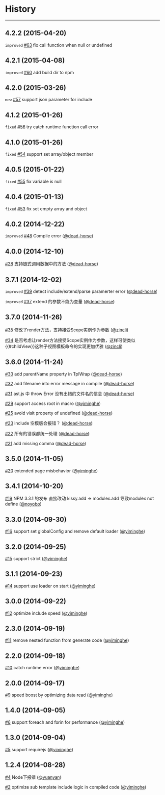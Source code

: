 # History
----

## 4.2.2 (2015-04-20)

`improved` [#63](https://github.com/xtemplate/xtemplate/issues/63) fix call function when null or undefined

## 4.2.1 (2015-04-08)

`improved` [#60](https://github.com/xtemplate/xtemplate/issues/60) add build dir to npm

## 4.2.0 (2015-03-26)

`new` [#57](https://github.com/xtemplate/xtemplate/issues/57) support json parameter for include

## 4.1.2 (2015-01-26)

`fixed` [#56](https://github.com/xtemplate/xtemplate/pull/56) try catch runtime function call error


## 4.1.0 (2015-01-26)

`fixed` [#54](https://github.com/xtemplate/xtemplate/pull/54) support set array/object member


## 4.0.5 (2015-01-22)

`fixed` [#55](https://github.com/xtemplate/xtemplate/pull/55) fix variable is null


## 4.0.4 (2015-01-13)

`fixed` [#53](https://github.com/xtemplate/xtemplate/issues/53) fix set empty array and object


## 4.0.2 (2014-12-22)

`improved` [#48](https://github.com/xtemplate/xtemplate/pull/48) Compile error   ([@dead-horse](https://github.com/dead-horse))

## 4.0.0 (2014-12-10)

[#28](https://github.com/xtemplate/xtemplate/issues/28) 支持链式调用数据中的方法   ([@dead-horse](https://github.com/dead-horse))

## 3.7.1 (2014-12-02)

`improved` [#39](https://github.com/xtemplate/xtemplate/pull/39) detect include/extend/parse paramerter error   ([@dead-horse](https://github.com/dead-horse))

`improved` [#37](https://github.com/xtemplate/xtemplate/issues/37) extend 的参数不能为变量   ([@dead-horse](https://github.com/dead-horse))

## 3.7.0 (2014-11-26)

[#35](https://github.com/xtemplate/xtemplate/pull/35) 修改了render方法，支持接受Scope实例作为参数   ([@zincli](https://github.com/zincli))

[#34](https://github.com/xtemplate/xtemplate/issues/34) 是否考虑让render方法接受Scope实例作为参数，这样可使类似{{#childView}}这种子视图模板命令的实现更加优雅   ([@zincli](https://github.com/zincli))

## 3.6.0 (2014-11-24)

[#33](https://github.com/xtemplate/xtemplate/pull/33) add parentName property in TplWrap   ([@dead-horse](https://github.com/dead-horse))

[#32](https://github.com/xtemplate/xtemplate/pull/32) add filename into error message in compile   ([@dead-horse](https://github.com/dead-horse))

[#31](https://github.com/xtemplate/xtemplate/issues/31) ast.js 中 throw Error 没有出错的文件名的信息   ([@dead-horse](https://github.com/dead-horse))

[#29](https://github.com/xtemplate/xtemplate/issues/29) support access root in macro   ([@yiminghe](https://github.com/yiminghe))

[#25](https://github.com/xtemplate/xtemplate/pull/25) avoid visit property of undefined   ([@dead-horse](https://github.com/dead-horse))

[#23](https://github.com/xtemplate/xtemplate/issues/23) include 空模版会报错？   ([@dead-horse](https://github.com/dead-horse))

[#22](https://github.com/xtemplate/xtemplate/issues/22) 所有的错误都统一处理   ([@dead-horse](https://github.com/dead-horse))

[#21](https://github.com/xtemplate/xtemplate/pull/21) add missing comma   ([@dead-horse](https://github.com/dead-horse))

## 3.5.0 (2014-11-05)

[#20](https://github.com/xtemplate/xtemplate/issues/20) extended page misbehavior   ([@yiminghe](https://github.com/yiminghe))

## 3.4.1 (2014-10-20)

[#19](https://github.com/xtemplate/xtemplate/issues/19) NPM 3.3.1 的发布 直接改动 kissy.add  =&gt; modulex.add  导致modulex not define   ([@noyobo](https://github.com/noyobo))

## 3.3.0 (2014-09-30)

[#16](https://github.com/xtemplate/xtemplate/issues/16) support set globalConfig and remove default loader   ([@yiminghe](https://github.com/yiminghe))

## 3.2.0 (2014-09-25)

[#15](https://github.com/xtemplate/xtemplate/issues/15) support strict   ([@yiminghe](https://github.com/yiminghe))

## 3.1.1 (2014-09-23)

[#14](https://github.com/xtemplate/xtemplate/issues/14) support use loader on start   ([@yiminghe](https://github.com/yiminghe))

## 3.0.0 (2014-09-22)

[#12](https://github.com/xtemplate/xtemplate/issues/12) optimize include speed   ([@yiminghe](https://github.com/yiminghe))

## 2.3.0 (2014-09-19)

[#11](https://github.com/xtemplate/xtemplate/issues/11) remove nested function from generate code   ([@yiminghe](https://github.com/yiminghe))

## 2.2.0 (2014-09-18)

[#10](https://github.com/xtemplate/xtemplate/issues/10) catch runtime error   ([@yiminghe](https://github.com/yiminghe))

## 2.0.0 (2014-09-17)

[#9](https://github.com/xtemplate/xtemplate/issues/9) speed boost by optimizing data read   ([@yiminghe](https://github.com/yiminghe))

## 1.4.0 (2014-09-05)

[#6](https://github.com/xtemplate/xtemplate/issues/6) support foreach and forin for performance   ([@yiminghe](https://github.com/yiminghe))

## 1.3.0 (2014-09-04)

[#5](https://github.com/xtemplate/xtemplate/issues/5) support requirejs   ([@yiminghe](https://github.com/yiminghe))

## 1.2.4 (2014-08-28)

[#4](https://github.com/xtemplate/xtemplate/issues/4) Node下报错   ([@yuanyan](https://github.com/yuanyan))

[#2](https://github.com/xtemplate/xtemplate/issues/2) optimize sub template include logic in compiled code   ([@yiminghe](https://github.com/yiminghe))
